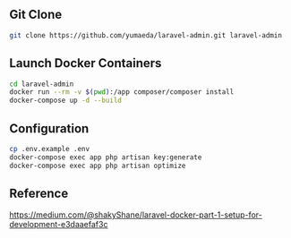 ## Git Clone
```bash
git clone https://github.com/yumaeda/laravel-admin.git laravel-admin
```

## Launch Docker Containers
```bash
cd laravel-admin
docker run --rm -v $(pwd):/app composer/composer install
docker-compose up -d --build
```

## Configuration
```bash
cp .env.example .env
docker-compose exec app php artisan key:generate
docker-compose exec app php artisan optimize
```

## Reference
https://medium.com/@shakyShane/laravel-docker-part-1-setup-for-development-e3daaefaf3c
